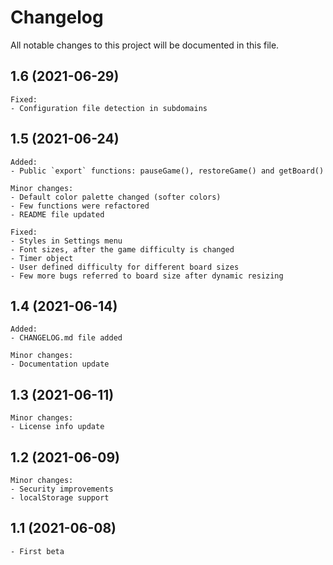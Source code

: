 # Changelog

All notable changes to this project will be documented in this file.

## 1.6 (2021-06-29)
    Fixed:
    - Configuration file detection in subdomains
    
## 1.5 (2021-06-24)
    Added:
    - Public `export` functions: pauseGame(), restoreGame() and getBoard()

    Minor changes:
    - Default color palette changed (softer colors)
    - Few functions were refactored
    - README file updated

    Fixed:
    - Styles in Settings menu
    - Font sizes, after the game difficulty is changed
    - Timer object 
    - User defined difficulty for different board sizes
    - Few more bugs referred to board size after dynamic resizing

## 1.4 (2021-06-14)
    Added:
    - CHANGELOG.md file added

    Minor changes:
    - Documentation update
## 1.3 (2021-06-11)
    Minor changes:
    - License info update

## 1.2 (2021-06-09)
    Minor changes:
    - Security improvements
    - localStorage support

## 1.1 (2021-06-08)
    - First beta
